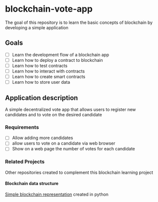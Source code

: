 # blockchain-vote-app

The goal of this repository is to learn the basic concepts of blockchain by developing a simple application

## Goals

- [ ] Learn the development flow of a blockchain app
- [ ] Learn how to deploy a contract to blockchain
- [ ] Learn how to test contracts
- [ ] Learn how to interact with contracts
- [ ] Learn how to create smart contracts
- [ ] Learn how to store user data

## Application description

A simple decentralized vote app that allows users to register new candidates and to vote on the desired candidate

### Requirements

- [ ] Allow adding more candidates
- [ ] allow users to vote on a candidate via web browser
- [ ] Show on a web page the number of votes for each candidate

### Related Projects
Other repositories created to complement this blockchain learning project

#### Blockchain data structure
[Simple blockchain representation](https://github.com/igornfaustino/blockchain-py) created in python
